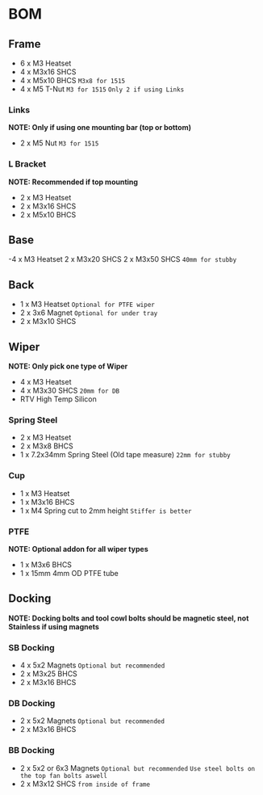 # BOM

## Frame

- 6 x M3 Heatset
- 4 x M3x16 SHCS
- 4 x M5x10 BHCS `M3x8 for 1515`
- 4 x M5 T-Nut `M3 for 1515` `Only 2 if using Links`

### Links
**NOTE: Only if using one mounting bar (top or bottom)**

- 2 x M5 Nut `M3 for 1515`

### L Bracket
**NOTE: Recommended if top mounting**

- 2 x M3 Heatset
- 2 x M3x16 SHCS
- 2 x M5x10 BHCS

## Base
-4 x M3 Heatset
2 x M3x20 SHCS 
2 x M3x50 SHCS `40mm for stubby`

## Back
- 1 x M3 Heatset `Optional for PTFE wiper`
- 2 x 3x6 Magnet `Optional for under tray`
- 2 x M3x10 SHCS

## Wiper
**NOTE: Only pick one type of Wiper**

- 4 x M3 Heatset
- 4 x M3x30 SHCS `20mm for DB`
- RTV High Temp Silicon

### Spring Steel
- 2 x M3 Heatset
- 2 x M3x8 BHCS
- 1 x 7.2x34mm Spring Steel (Old tape measure) `22mm for stubby`

### Cup
- 1 x M3 Heatset
- 1 x M3x16 BHCS
- 1 x M4 Spring cut to 2mm height `Stiffer is better`

### PTFE
**NOTE: Optional addon for all wiper types**

- 1 x M3x6 BHCS
- 1 x 15mm 4mm OD PTFE tube

## Docking
**NOTE: Docking bolts and tool cowl bolts should be magnetic steel, not Stainless if using magnets**

### SB Docking
- 4 x 5x2 Magnets `Optional but recommended`
- 2 x M3x25 BHCS
- 2 x M3x16 BHCS

### DB Docking
- 2 x 5x2 Magnets `Optional but recommended`
- 2 x M3x16 BHCS

### BB Docking
- 2 x 5x2 or 6x3 Magnets `Optional but recommended` `Use steel bolts on the top fan bolts aswell`
- 2 x M3x12 SHCS `from inside of frame`
